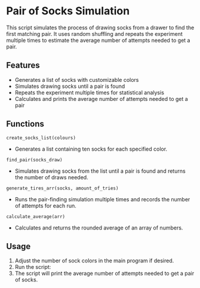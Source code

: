 # Pair of Socks Simulation

This script simulates the process of drawing socks from a drawer to find the first matching pair. It uses random shuffling and repeats the experiment multiple times to estimate the average number of attempts needed to get a pair.

## Features

- Generates a list of socks with customizable colors
- Simulates drawing socks until a pair is found
- Repeats the experiment multiple times for statistical analysis
- Calculates and prints the average number of attempts needed to get a pair

## Functions

`create_socks_list(colours)`
- Generates a list containing ten socks for each specified color.

`find_pair(socks_draw)`
- Simulates drawing socks from the list until a pair is found and returns the number of draws needed.

`generate_tires_arr(socks, amount_of_tries)`
- Runs the pair-finding simulation multiple times and records the number of attempts for each run.

`calculate_average(arr)`
- Calculates and returns the rounded average of an array of numbers.

## Usage

1. Adjust the number of sock colors in the main program if desired.
2. Run the script:
3. The script will print the average number of attempts needed to get a pair of socks.